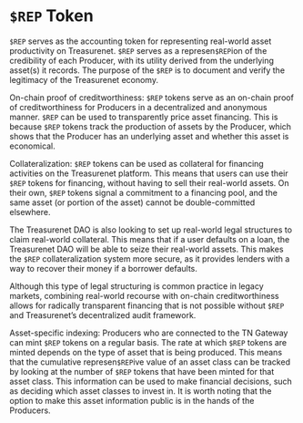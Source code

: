# `$REP` Token

`$REP` serves as the accounting token for representing real-world asset productivity on Treasurenet. `$REP` serves as a represen`$REP`ion of the credibility of each Producer, with its utility derived from the underlying asset(s) it records. The purpose of the `$REP` is to document and verify the legitimacy of the Treasurenet economy.

On-chain proof of creditworthiness:
`$REP` tokens serve as an on-chain proof of creditworthiness for Producers in a decentralized and anonymous manner. `$REP` can be used to transparently price asset financing. This is because `$REP` tokens track the production of assets by the Producer, which shows that the Producer has an underlying asset and whether this asset is economical.

Collateralization:
`$REP` tokens can be used as collateral for financing activities on the Treasurenet platform. This means that users can use their `$REP` tokens for financing, without having to sell their real-world assets. On their own, `$REP` tokens signal a commitment to a financing pool, and the same asset (or portion of the asset) cannot be double-committed elsewhere.

The Treasurenet DAO is also looking to set up real-world legal structures to claim real-world collateral. This means that if a user defaults on a loan, the Treasurenet DAO will be able to seize their real-world assets. This makes the `$REP` collateralization system more secure, as it provides lenders with a way to recover their money if a borrower defaults.

Although this type of legal structuring is common practice in legacy markets, combining real-world recourse with on-chain creditworthiness allows for radically transparent financing that is not possible without `$REP` and Treasurenet’s decentralized audit framework.

Asset-specific indexing:
Producers who are connected to the TN Gateway can mint `$REP` tokens on a regular basis. The rate at which `$REP` tokens are minted depends on the type of asset that is being produced. This means that the cumulative represen`$REP`ive value of an asset class can be tracked by looking at the number of `$REP` tokens that have been minted for that asset class. This information can be used to make financial decisions, such as deciding which asset classes to invest in. It is worth noting that the option to make this asset information public is in the hands of the Producers.
